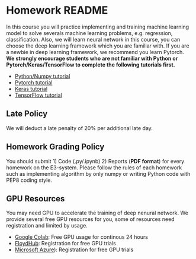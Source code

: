 # Homework README
In this course you will practice implementing and training machine learning model to solve severals machine learning problems, e.g. regression, classification. Also, we will learn neural network in this course, you can choose the deep learning framework which you are familiar with. If you are a newbie in deep learning framework, we recommend you learn Pytorch. **We strongly encourage students who are not familiar with Python or Pytorch/Keras/TensorFlow to complete the following tutorials first.**
- [Python/Numpy tutorial](http://cs231n.github.io/python-numpy-tutorial/)
- [Pytorch tutorial](https://pytorch.org/tutorials/)
- [Keras tutorial](https://elitedatascience.com/keras-tutorial-deep-learning-in-python)
- [TensorFlow tutorial](https://www.tensorflow.org/tutorials)

## Late Policy
We will deduct a late penalty of 20% per additional late day.

## Homework Grading Policy
You should submit 1) Code (.py/.ipynb) 2) Reports (**PDF format**) for every homework on the E3-system. Please follow the rules of each homework such as implementing algorithm by only numpy or writing Python code with PEP8 coding style.

## GPU Resources
You may need GPU to accelerate the training of deep nenural network. We provide several free GPU resources for you, some of resources need registration and limited by usage.
- [Google Colab](https://colab.research.google.com/notebooks/gpu.ipynb): Free GPU usage for continous 24 hours
- [FloydHub](https://www.floydhub.com/): Registration for free GPU trials
- [Microsoft Azure](https://azure.microsoft.com/en-us/pricing/details/virtual-machines/linux/)): Registration for free GPU trials
